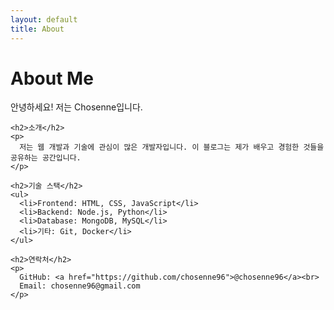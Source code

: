 ```yaml
---
layout: default
title: About
---
```


<div class="post">
  <h1 class="post-title">About Me</h1>
  <div class="post-content">
    <p class="message">
      안녕하세요! 저는 Chosenne입니다. 
    </p>

    <h2>소개</h2>
    <p>
      저는 웹 개발과 기술에 관심이 많은 개발자입니다. 이 블로그는 제가 배우고 경험한 것들을 공유하는 공간입니다.
    </p>

    <h2>기술 스택</h2>
    <ul>
      <li>Frontend: HTML, CSS, JavaScript</li>
      <li>Backend: Node.js, Python</li>
      <li>Database: MongoDB, MySQL</li>
      <li>기타: Git, Docker</li>
    </ul>

    <h2>연락처</h2>
    <p>
      GitHub: <a href="https://github.com/chosenne96">@chosenne96</a><br>
      Email: chosenne96@gmail.com
    </p>
  </div>
</div>
